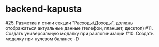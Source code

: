 # backend-kapusta
#25. Разметка и стили секции "Расходы/Доходы", должны отображаться актуальные данные (телефон, планшет, десктоп)
#11. Создать универсальную модалку при разлогинизации
#10. Создать модалку при нулевом балансе
-D